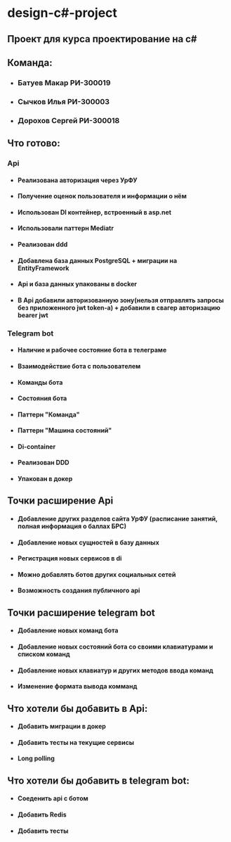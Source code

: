 # design-c#-project

## Проект для курса проектирование на c#

## Команда:

+ ### Батуев Макар РИ-300019
+ ### Сычков Илья РИ-300003
+ ### Дорохов Сергей РИ-300018

## Что готово:

### Api

+ #### Реализована авторизация через УрФУ
+ #### Получение оценок пользователя и информации о нём
+ #### Использован DI контейнер, встроенный в asp.net
+ #### Использовали паттерн Mediatr
+ #### Реализован ddd
+ #### Добавлена база данных PostgreSQL + миграции на EntityFramework
+ #### Api и база данных упакованы в docker
+ #### В Api добавили авторизованную зону(нельзя отправлять запросы без приложенного jwt token-а) + добавили в свагер авторизацию bearer jwt

### Telegram bot

+ #### Наличие и рабочее состояние бота в телеграме
+ #### Взаимодействие бота с пользователем
+ #### Команды бота
+ #### Состояния бота
+ #### Паттерн "Команда"
+ #### Паттерн "Машина состояний"
+ #### Di-container
+ #### Реализован DDD
+ #### Упакован в докер

## Точки расширение Api

+ #### Добавление других разделов сайта УрФУ (расписание занятий, полная информация о баллах БРС)
+ #### Добавление новых сущностей в базу данных
+ #### Регистрация новых сервисов в di
+ #### Можно добавлять ботов других социальных сетей
+ #### Возможность создания публичного api

## Точки расширение telegram bot

+ #### Добавление новых команд бота
+ #### Добавление новых состояний бота со своими клавиатурами и списком команд
+ #### Добавление новых клавиатур и других методов ввода команд
+ #### Изменение формата вывода комманд

## Что хотели бы добавить в Api:

+ #### Добавить миграции в докер
+ #### Добавить тесты на текущие сервисы
+ #### Long polling

## Что хотели бы добавить в telegram bot:

+ #### Соеденить api с ботом
+ #### Добавить Redis
+ #### Добавить тесты
